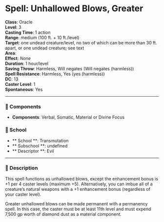 
# Spell: Unhallowed Blows, Greater
**Class**: Oracle  
**Level**: 3  
**Casting Time**: 1 action  
**Range**: medium (100 ft. + 10 ft./level)  
**Target**: one undead creature/level, no two of which can be more than 30 ft. apart, or one undead creature; see text  
**Area**:   
**Effect**: _None_  
**Duration**: 1 hour/level  
**Saving Throw**: Harmless, Will negates (Will negates (harmless))  
**Spell Resistance**: Harmless, Yes (yes (harmless))  
**DC**: 13  
**Caster Level**: 1  
**Spontaneous**: Yes

---

### 🔮 Components
- **Components**: Verbal, Somatic, Material or Divine Focus

### 🏫 School
- ** School **: Transmutation
- ** Subschool **: undefined
- ** Descriptor **: Evil
---

### 📜 Description
This spell functions as unhallowed blows, except the enhancement bonus is +1 per 4 caster levels (maximum +5). Alternatively, you can imbue all of a creature’s natural weapons with a +1 enhancement bonus (regardless of your caster level).

Greater unhallowed blows can be made permanent with a permanency spell. In this case, the caster must be at least 11th level and must expend 7,500 gp worth of diamond dust as a material component.
